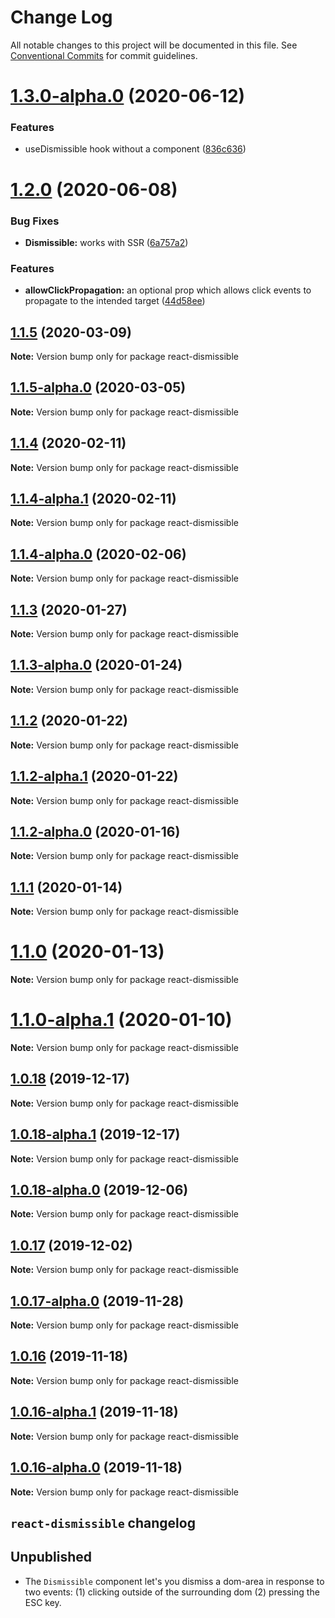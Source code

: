 # Change Log

All notable changes to this project will be documented in this file.
See [Conventional Commits](https://conventionalcommits.org) for commit guidelines.

# [1.3.0-alpha.0](https://github.com/tinacms/tinacms/compare/react-dismissible@1.2.0...react-dismissible@1.3.0-alpha.0) (2020-06-12)


### Features

* useDismissible hook without a component ([836c636](https://github.com/tinacms/tinacms/commit/836c636))





# [1.2.0](https://github.com/tinacms/tinacms/compare/react-dismissible@1.1.5...react-dismissible@1.2.0) (2020-06-08)


### Bug Fixes

* **Dismissible:** works with SSR ([6a757a2](https://github.com/tinacms/tinacms/commit/6a757a2))


### Features

* **allowClickPropagation:** an optional prop which allows click events to propagate to the intended target ([44d58ee](https://github.com/tinacms/tinacms/commit/44d58ee))





## [1.1.5](https://github.com/tinacms/tinacms/compare/react-dismissible@1.1.5-alpha.0...react-dismissible@1.1.5) (2020-03-09)

**Note:** Version bump only for package react-dismissible

## [1.1.5-alpha.0](https://github.com/tinacms/tinacms/compare/react-dismissible@1.1.4...react-dismissible@1.1.5-alpha.0) (2020-03-05)

**Note:** Version bump only for package react-dismissible

## [1.1.4](https://github.com/tinacms/tinacms/compare/react-dismissible@1.1.4-alpha.1...react-dismissible@1.1.4) (2020-02-11)

**Note:** Version bump only for package react-dismissible

## [1.1.4-alpha.1](https://github.com/tinacms/tinacms/compare/react-dismissible@1.1.4-alpha.0...react-dismissible@1.1.4-alpha.1) (2020-02-11)

**Note:** Version bump only for package react-dismissible

## [1.1.4-alpha.0](https://github.com/tinacms/tinacms/compare/react-dismissible@1.1.3...react-dismissible@1.1.4-alpha.0) (2020-02-06)

**Note:** Version bump only for package react-dismissible

## [1.1.3](https://github.com/tinacms/tinacms/compare/react-dismissible@1.1.3-alpha.0...react-dismissible@1.1.3) (2020-01-27)

**Note:** Version bump only for package react-dismissible

## [1.1.3-alpha.0](https://github.com/tinacms/tinacms/compare/react-dismissible@1.1.2...react-dismissible@1.1.3-alpha.0) (2020-01-24)

**Note:** Version bump only for package react-dismissible

## [1.1.2](https://github.com/tinacms/tinacms/compare/react-dismissible@1.1.2-alpha.1...react-dismissible@1.1.2) (2020-01-22)

**Note:** Version bump only for package react-dismissible

## [1.1.2-alpha.1](https://github.com/tinacms/tinacms/compare/react-dismissible@1.1.2-alpha.0...react-dismissible@1.1.2-alpha.1) (2020-01-22)

**Note:** Version bump only for package react-dismissible

## [1.1.2-alpha.0](https://github.com/tinacms/tinacms/compare/react-dismissible@1.1.1...react-dismissible@1.1.2-alpha.0) (2020-01-16)

**Note:** Version bump only for package react-dismissible

## [1.1.1](https://github.com/tinacms/tinacms/compare/react-dismissible@1.1.0...react-dismissible@1.1.1) (2020-01-14)

**Note:** Version bump only for package react-dismissible

# [1.1.0](https://github.com/tinacms/tinacms/compare/react-dismissible@1.1.0-alpha.1...react-dismissible@1.1.0) (2020-01-13)

**Note:** Version bump only for package react-dismissible

# [1.1.0-alpha.1](https://github.com/tinacms/tinacms/compare/react-dismissible@1.1.0-alpha.0...react-dismissible@1.1.0-alpha.1) (2020-01-10)

**Note:** Version bump only for package react-dismissible

## [1.0.18](https://github.com/tinacms/tinacms/compare/react-dismissible@1.0.18-alpha.1...react-dismissible@1.0.18) (2019-12-17)

**Note:** Version bump only for package react-dismissible

## [1.0.18-alpha.1](https://github.com/tinacms/tinacms/compare/react-dismissible@1.0.18-alpha.0...react-dismissible@1.0.18-alpha.1) (2019-12-17)

**Note:** Version bump only for package react-dismissible

## [1.0.18-alpha.0](https://github.com/tinacms/tinacms/compare/react-dismissible@1.0.17...react-dismissible@1.0.18-alpha.0) (2019-12-06)

**Note:** Version bump only for package react-dismissible

## [1.0.17](https://github.com/tinacms/tinacms/compare/react-dismissible@1.0.17-alpha.0...react-dismissible@1.0.17) (2019-12-02)

**Note:** Version bump only for package react-dismissible

## [1.0.17-alpha.0](https://github.com/tinacms/tinacms/compare/react-dismissible@1.0.16...react-dismissible@1.0.17-alpha.0) (2019-11-28)

**Note:** Version bump only for package react-dismissible

## [1.0.16](https://github.com/tinacms/tinacms/compare/react-dismissible@1.0.16-alpha.1...react-dismissible@1.0.16) (2019-11-18)

**Note:** Version bump only for package react-dismissible

## [1.0.16-alpha.1](https://github.com/tinacms/tinacms/compare/react-dismissible@1.0.15...react-dismissible@1.0.16-alpha.1) (2019-11-18)

**Note:** Version bump only for package react-dismissible

## [1.0.16-alpha.0](https://github.com/tinacms/tinacms/compare/react-dismissible@1.0.15...react-dismissible@1.0.16-alpha.0) (2019-11-18)

**Note:** Version bump only for package react-dismissible

## `react-dismissible` changelog

## Unpublished

- The `Dismissible` component let's you dismiss a dom-area in response to two events: (1)
  clicking outside of the surrounding dom (2) pressing the ESC key.
